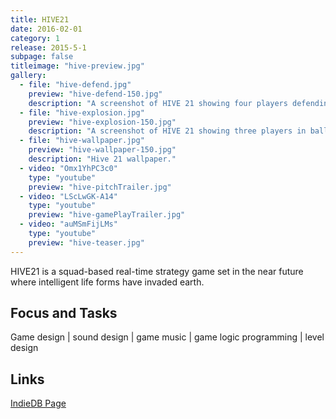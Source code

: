 ```yaml
---
title: HIVE21
date: 2016-02-01
category: 1
release: 2015-5-1
subpage: false
titleimage: "hive-preview.jpg"
gallery:
  - file: "hive-defend.jpg"
    preview: "hive-defend-150.jpg"
    description: "A screenshot of HIVE 21 showing four players defending the base."
  - file: "hive-explosion.jpg"
    preview: "hive-explosion-150.jpg"
    description: "A screenshot of HIVE 21 showing three players in ballte - one gets healed."
  - file: "hive-wallpaper.jpg"
    preview: "hive-wallpaper-150.jpg"
    description: "Hive 21 wallpaper."
  - video: "Omx1YhPC3c0"
    type: "youtube"
    preview: "hive-pitchTrailer.jpg"
  - video: "LScLwGK-A14"
    type: "youtube"
    preview: "hive-gamePlayTrailer.jpg"
  - video: "auMSmFijLMs"
    type: "youtube"
    preview: "hive-teaser.jpg"
---
```


HIVE21 is a squad-based real-time strategy game set in the near future where intelligent life forms have invaded earth.

## Focus and Tasks
Game design | sound design | game music | game logic programming | level design

## Links

[IndieDB Page](http://www.indiedb.com/games/hive21/)